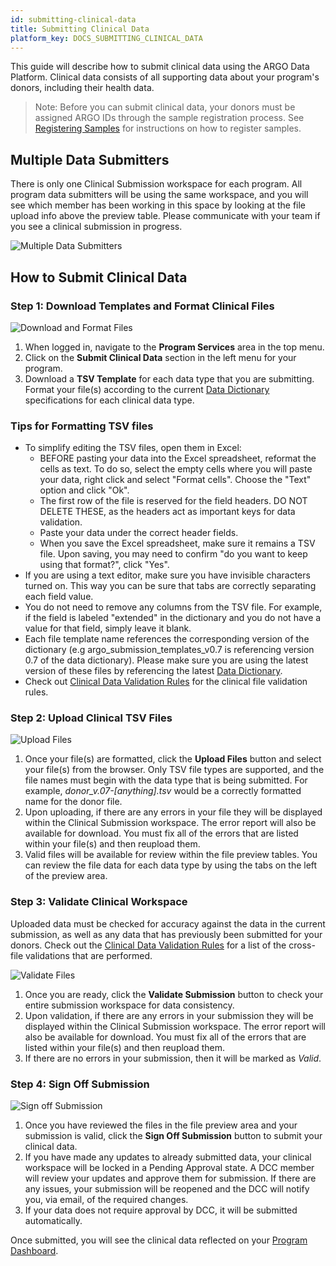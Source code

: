 ```yaml
---
id: submitting-clinical-data
title: Submitting Clinical Data
platform_key: DOCS_SUBMITTING_CLINICAL_DATA
---
```


This guide will describe how to submit clinical data using the ARGO Data Platform. Clinical data consists of all supporting data about your program's donors, including their health data.

> Note: Before you can submit clinical data, your donors must be assigned ARGO IDs through the sample registration process. See [Registering Samples](/docs/submission/registering-samples) for instructions on how to register samples.

## Multiple Data Submitters

There is only one Clinical Submission workspace for each program. All program data submitters will be using the same workspace, and you will see which member has been working in this space by looking at the file upload info above the preview table. Please communicate with your team if you see a clinical submission in progress.

![Multiple Data Submitters](/assets/submission/clinical-multiple-submitters.png)

## How to Submit Clinical Data

### Step 1: Download Templates and Format Clinical Files

![Download and Format Files](/assets/submission/clinical-1-dowload-templates.png)

1. When logged in, navigate to the **Program Services** area in the top menu.
1. Click on the **Submit Clinical Data** section in the left menu for your program.
1. Download a **TSV Template** for each data type that you are submitting. Format your file(s) according to the current [Data Dictionary](/dictionary) specifications for each clinical data type.

### Tips for Formatting TSV files

- To simplify editing the TSV files, open them in Excel:
  - BEFORE pasting your data into the Excel spreadsheet, reformat the cells as text. To do so, select the empty cells where you will paste your data, right click and select "Format cells". Choose the "Text" option and click "Ok".
  - The first row of the file is reserved for the field headers. DO NOT DELETE THESE, as the headers act as important keys for data validation.
  - Paste your data under the correct header fields.
  - When you save the Excel spreadsheet, make sure it remains a TSV file. Upon saving, you may need to confirm "do you want to keep using that format?", click "Yes".
- If you are using a text editor, make sure you have invisible characters turned on. This way you can be sure that tabs are correctly separating each field value.
- You do not need to remove any columns from the TSV file. For example, if the field is labeled "extended" in the dictionary and you do not have a value for that field, simply leave it blank.
- Each file template name references the corresponding version of the dictionary (e.g argo_submission_templates_v0.7 is referencing version 0.7 of the data dictionary). Please make sure you are using the latest version of these files by referencing the latest [Data Dictionary](/dictionary).
- Check out [Clinical Data Validation Rules](/docs/submission/clinical-data-validation-rules) for the clinical file validation rules.

### Step 2: Upload Clinical TSV Files

![Upload Files](/assets/submission/clinical-2-upload.png)

1. Once your file(s) are formatted, click the **Upload Files** button and select your file(s) from the browser. Only TSV file types are supported, and the file names must begin with the data type that is being submitted. For example, _donor_v.07-[anything].tsv_ would be a correctly formatted name for the donor file.
1. Upon uploading, if there are any errors in your file they will be displayed within the Clinical Submission workspace. The error report will also be available for download. You must fix all of the errors that are listed within your file(s) and then reupload them.
1. Valid files will be available for review within the file preview tables. You can review the file data for each data type by using the tabs on the left of the preview area.

### Step 3: Validate Clinical Workspace

Uploaded data must be checked for accuracy against the data in the current submission, as well as any data that has previously been submitted for your donors. Check out the [Clinical Data Validation Rules](/docs/submission/clinical-data-validation-rules#cross-file-validations) for a list of the cross-file validations that are performed.

![Validate Files](/assets/submission/clinical-3-validate.png)

1. Once you are ready, click the **Validate Submission** button to check your entire submission workspace for data consistency.
1. Upon validation, if there are any errors in your submission they will be displayed within the Clinical Submission workspace. The error report will also be available for download. You must fix all of the errors that are listed within your file(s) and then reupload them.
1. If there are no errors in your submission, then it will be marked as _Valid_.

### Step 4: Sign Off Submission

![Sign off Submission](/assets/submission/clinical-4-signoff.png)

1. Once you have reviewed the files in the file preview area and your submission is valid, click the **Sign Off Submission** button to submit your clinical data.
1. If you have made any updates to already submitted data, your clinical workspace will be locked in a Pending Approval state. A DCC member will review your updates and approve them for submission. If there are any issues, your submission will be reopened and the DCC will notify you, via email, of the required changes.
1. If your data does not require approval by DCC, it will be submitted automatically.

Once submitted, you will see the clinical data reflected on your [Program Dashboard](/docs/submission/submitted-data).
